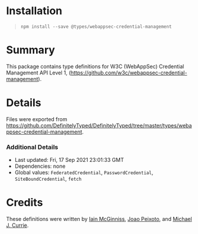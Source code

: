 # Installation
> `npm install --save @types/webappsec-credential-management`

# Summary
This package contains type definitions for W3C (WebAppSec) Credential Management API Level 1, (https://github.com/w3c/webappsec-credential-management).

# Details
Files were exported from https://github.com/DefinitelyTyped/DefinitelyTyped/tree/master/types/webappsec-credential-management.

### Additional Details
 * Last updated: Fri, 17 Sep 2021 23:01:33 GMT
 * Dependencies: none
 * Global values: `FederatedCredential`, `PasswordCredential`, `SiteBoundCredential`, `fetch`

# Credits
These definitions were written by [Iain McGinniss](https://github.com/iainmcgin), [Joao Peixoto](https://github.com/Hartimer), and [Michael J. Currie](https://github.com/Basaingeal).
